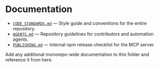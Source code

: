 # Documentation

- [`CODE_STANDARDS.md`](CODE_STANDARDS.md) — Style guide and conventions for the entire repository.
- [`AGENTS.md`](../AGENTS.md) — Repository guidelines for contributors and automation agents.
- [`PUBLISHING.md`](../mcp-server/PUBLISHING.md) — Internal npm release checklist for the MCP server.

Add any additional monorepo-wide documentation to this folder and reference it from here.
